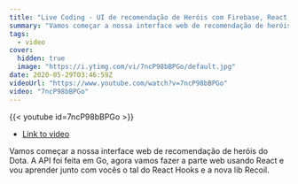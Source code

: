 ```yaml
---
title: "Live Coding - UI de recomendação de Heróis com Firebase, React, Hooks e Recoil #7"
summary: "Vamos começar a nossa interface web de recomendação de heróis do Dota. A API foi feita em Go, agora vamos fazer a parte web usando React e vou aprender junto com vocês o tal do React Hooks e a nova lib Recoil."
tags:
  - video
cover:
  hidden: true
  image: "https://i.ytimg.com/vi/7ncP98bBPGo/default.jpg"
date: 2020-05-29T03:46:59Z
videoUrl: "https://www.youtube.com/watch?v=7ncP98bBPGo"
video: "7ncP98bBPGo"
---
```


<!-- truncate -->

{{< youtube id=7ncP98bBPGo >}}

- [Link to video](https://www.youtube.com/watch?v=7ncP98bBPGo)

Vamos começar a nossa interface web de recomendação de heróis do Dota. A API foi feita em Go, agora vamos fazer a parte web usando React e vou aprender junto com vocês o tal do React Hooks e a nova lib Recoil.
